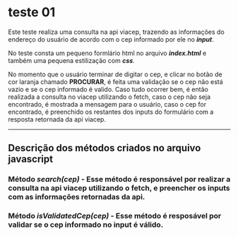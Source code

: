 # teste 01

Este teste realiza uma consulta na api viacep, trazendo as informações do endereço do usuário de acordo com o cep informado por ele no **_input_**.


No teste consta um pequeno formlário html no arquivo **_index.html_** e também uma pequena estilização com **_css_**.

No momento que o usuário terminar de digitar o cep, e clicar no botão de cor laranja chamado **PROCURAR**, é feita uma validação se o cep não está vazio e se o cep informado é valido. Caso tudo ocorrer bem, é então realizada a consulta no viacep utilizando o fetch, caso o
cep não seja encontrado, é mostrada a mensagem para o usuário, caso o cep for encontrado, é preenchido os restantes dos inputs do formulário com a resposta retornada da api viacep.

---
## Descrição dos métodos criados no arquivo javascript

### Método *search(cep)* - Esse método é responsável por realizar a consulta na api viacep utilizando o fetch, e preencher os inputs com as informações retornadas da api.

### Método *isValidatedCep(cep)* - Esse método é resposável por validar se o cep informado no input é válido.
